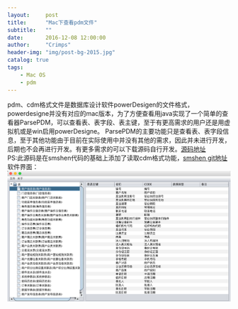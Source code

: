 ```yaml
---
layout:     post
title:      "Mac下查看pdm文件"
subtitle:   ""
date:       2016-12-08 12:00:00
author:     "Crimps"
header-img: "img/post-bg-2015.jpg"
catalog: true
tags:
    - Mac OS
    - pdm
---
```

pdm、cdm格式文件是数据库设计软件powerDesigen的文件格式，powerdesigne并没有对应的mac版本，为了方便查看用java实现了一个简单的查看器ParsePDM，可以查看表、表字段、表主键，至于有更高需求的用户还是用虚拟机或是win启用powerDesigne。
ParsePDM的主要功能只是查看表、表字段信息，至于其他功能由于目前在实际使用中并没有其他的需求，因此并未进行开发，后期也不会再进行开发。有更多需求的可以下载源码自行开发。[源码地址][1]  
PS:此源码是在smshen代码的基础上添加了读取cdm格式功能，[smshen git地址][2]
软件界面：
![parsePDM界面](https://raw.githubusercontent.com/crimps/blog/master/%E6%B0%B4%E6%BB%B4%E7%9F%B3%E7%A9%BF/2016/20161208Mac%E6%9F%A5%E7%9C%8Bpdm%E6%96%87%E4%BB%B6/parsePDM%E7%95%8C%E9%9D%A2.png)

[1]:	https://github.com/crimps/ParsePDM
[2]:	https://github.com/smshen/ParsePDM



